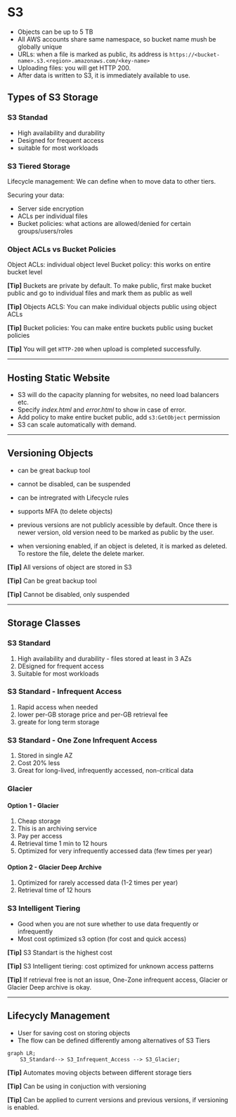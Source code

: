 # S3

* Objects can be up to 5 TB
* All AWS accounts share same namespace, so bucket name mush be globally unique
* URLs: when a file is marked as public, its address is `https://<bucket-name>.s3.<region>.amazonaws.com/<key-name>`
* Uploading files: you will get HTTP 200.
* After data is written to S3, it is immediately available to use. 

## Types of S3 Storage 
### S3 Standad
- High availability and durability
- Designed for frequent access
- suitable for most workloads

### S3 Tiered Storage
Lifecycle management: We can define when to move data to other tiers.


Securing your data:
- Server side encryption
- ACLs per individual files
- Bucket policies: what actions are allowed/denied for certain groups/users/roles

### Object ACLs vs Bucket Policies

Object ACLs: individual object level
Bucket policy: this works on entire bucket level

**[Tip]** Buckets are private by default. To make public, first make bucket public and go to individual files and mark them as public as well

**[Tip]** Objects ACLS: You can make individual objects public using object ACLs

**[Tip]** Bucket policies: You can make entire buckets public using bucket policies

**[Tip]** You will get `HTTP-200` when upload is completed successfully. 

----

## Hosting Static Website

- S3 will do the capacity planning for websites, no need load balancers etc.
- Specify *index.html* and *error.html* to show in case of error.
- Add policy to make entire bucket public, add `s3:GetObject` permission
- S3 can scale automatically with demand.

----

## Versioning Objects

- can be great backup tool
- cannot be disabled, can be suspended
- can be intregrated with Lifecycle rules
- supports MFA (to delete objects)

- previous versions are not publicly acessible by default. Once there is newer version, old version need to be marked as public by the user.
  
- when versioning enabled, if an object is deleted, it is marked as deleted. To restore the file, delete the delete marker. 
 
**[Tip]** All versions of object are stored in S3

**[Tip]** Can be great backup tool

**[Tip]** Cannot be disabled, only suspended

----

## Storage Classes

### S3 Standard
  1. High availability and durability - files stored at least in 3 AZs
  2. DEsigned for frequent access
  3. Suitable for most workloads

### S3 Standard - Infrequent Access
  1. Rapid access when needed
  2. lower per-GB storage price and per-GB retrieval fee
  3. greate for long term storage

### S3 Standard - One Zone Infrequent Access
  1. Stored in single AZ
  2. Cost 20% less
  3. Great for long-lived, infrequently accessed, non-critical data

### Glacier
#### Option 1 - Glacier
  1. Cheap storage
  2. This is an archiving service
  3. Pay per access
  4. Retrieval time 1 min to 12 hours
  5. Optimized for very infrequently accessed data (few times per year)

#### Option 2 - Glacier Deep Archive
  1. Optimized for rarely accessed data (1-2 times per year)
  2. Retrieval time of 12 hours
  
### S3 Intelligent Tiering
 - Good when you are not sure whether to use data frequently or infrequently
 - Most cost optimized s3 option (for cost and quick access)


**[Tip]** S3 Standart is the highest cost

**[Tip]** S3 Intelligent tiering: cost optimized for unknown access patterns

**[Tip]** If retrieval free is not an issue, One-Zone infrequent access, Glacier or Glacier Deep archive is okay.

----

## Lifecycly Management

- User for saving cost on storing objects
- The flow can be defined differently among alternatives of S3 Tiers

```mermaid
graph LR;
    S3_Standard--> S3_Infrequent_Access --> S3_Glacier;
```

**[Tip]** Automates moving objects between different storage tiers

**[Tip]** Can be using in conjuction with versioning

**[Tip]** Can be applied to current versions and previous versions, if versioning is enabled.